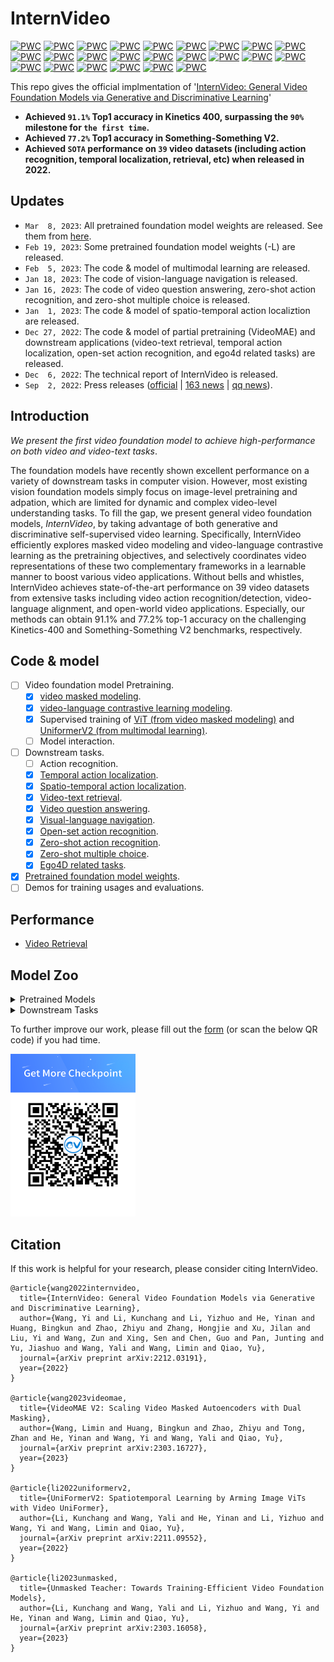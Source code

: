 # InternVideo


[![PWC](https://img.shields.io/endpoint.svg?url=https://paperswithcode.com/badge/internvideo-general-video-foundation-models/action-classification-on-kinetics-400)](https://paperswithcode.com/sota/action-classification-on-kinetics-400?p=internvideo-general-video-foundation-models)
[![PWC](https://img.shields.io/endpoint.svg?url=https://paperswithcode.com/badge/internvideo-general-video-foundation-models/action-classification-on-kinetics-600)](https://paperswithcode.com/sota/action-classification-on-kinetics-600?p=internvideo-general-video-foundation-models)
[![PWC](https://img.shields.io/endpoint.svg?url=https://paperswithcode.com/badge/internvideo-general-video-foundation-models/action-classification-on-kinetics-700)](https://paperswithcode.com/sota/action-classification-on-kinetics-700?p=internvideo-general-video-foundation-models)
[![PWC](https://img.shields.io/endpoint.svg?url=https://paperswithcode.com/badge/internvideo-general-video-foundation-models/action-recognition-in-videos-on-something-1)](https://paperswithcode.com/sota/action-recognition-in-videos-on-something-1?p=internvideo-general-video-foundation-models)
[![PWC](https://img.shields.io/endpoint.svg?url=https://paperswithcode.com/badge/internvideo-general-video-foundation-models/action-recognition-in-videos-on-something)](https://paperswithcode.com/sota/action-recognition-in-videos-on-something?p=internvideo-general-video-foundation-models)
[![PWC](https://img.shields.io/endpoint.svg?url=https://paperswithcode.com/badge/internvideo-general-video-foundation-models/spatio-temporal-action-localization-on-ava)](https://paperswithcode.com/sota/spatio-temporal-action-localization-on-ava?p=internvideo-general-video-foundation-models)
[![PWC](https://img.shields.io/endpoint.svg?url=https://paperswithcode.com/badge/internvideo-general-video-foundation-models/action-recognition-on-ava-v2-2)](https://paperswithcode.com/sota/action-recognition-on-ava-v2-2?p=internvideo-general-video-foundation-models)
[![PWC](https://img.shields.io/endpoint.svg?url=https://paperswithcode.com/badge/internvideo-general-video-foundation-models/video-retrieval-on-activitynet)](https://paperswithcode.com/sota/video-retrieval-on-activitynet?p=internvideo-general-video-foundation-models)
[![PWC](https://img.shields.io/endpoint.svg?url=https://paperswithcode.com/badge/internvideo-general-video-foundation-models/video-retrieval-on-didemo)](https://paperswithcode.com/sota/video-retrieval-on-didemo?p=internvideo-general-video-foundation-models)
[![PWC](https://img.shields.io/endpoint.svg?url=https://paperswithcode.com/badge/internvideo-general-video-foundation-models/video-retrieval-on-msr-vtt)](https://paperswithcode.com/sota/video-retrieval-on-msr-vtt?p=internvideo-general-video-foundation-models)
[![PWC](https://img.shields.io/endpoint.svg?url=https://paperswithcode.com/badge/internvideo-general-video-foundation-models/video-retrieval-on-lsmdc)](https://paperswithcode.com/sota/video-retrieval-on-lsmdc?p=internvideo-general-video-foundation-models) 
[![PWC](https://img.shields.io/endpoint.svg?url=https://paperswithcode.com/badge/internvideo-general-video-foundation-models/video-retrieval-on-msvd)](https://paperswithcode.com/sota/video-retrieval-on-msvd?p=internvideo-general-video-foundation-models)
[![PWC](https://img.shields.io/endpoint.svg?url=https://paperswithcode.com/badge/internvideo-general-video-foundation-models/video-retrieval-on-vatex)](https://paperswithcode.com/sota/video-retrieval-on-vatex?p=internvideo-general-video-foundation-models)
[![PWC](https://img.shields.io/endpoint.svg?url=https://paperswithcode.com/badge/internvideo-general-video-foundation-models/zero-shot-video-retrieval-on-activitynet)](https://paperswithcode.com/sota/zero-shot-video-retrieval-on-activitynet?p=internvideo-general-video-foundation-models)
[![PWC](https://img.shields.io/endpoint.svg?url=https://paperswithcode.com/badge/internvideo-general-video-foundation-models/zero-shot-video-retrieval-on-didemo)](https://paperswithcode.com/sota/zero-shot-video-retrieval-on-didemo?p=internvideo-general-video-foundation-models)
[![PWC](https://img.shields.io/endpoint.svg?url=https://paperswithcode.com/badge/internvideo-general-video-foundation-models/zero-shot-video-retrieval-on-msr-vtt)](https://paperswithcode.com/sota/zero-shot-video-retrieval-on-msr-vtt?p=internvideo-general-video-foundation-models)
[![PWC](https://img.shields.io/endpoint.svg?url=https://paperswithcode.com/badge/internvideo-general-video-foundation-models/zero-shot-video-retrieval-on-lsmdc)](https://paperswithcode.com/sota/zero-shot-video-retrieval-on-lsmdc?p=internvideo-general-video-foundation-models)
[![PWC](https://img.shields.io/endpoint.svg?url=https://paperswithcode.com/badge/internvideo-general-video-foundation-models/zero-shot-video-retrieval-on-msvd)](https://paperswithcode.com/sota/zero-shot-video-retrieval-on-msvd?p=internvideo-general-video-foundation-models)
[![PWC](https://img.shields.io/endpoint.svg?url=https://paperswithcode.com/badge/internvideo-general-video-foundation-models/zero-shot-video-retrieval-on-vatex)](https://paperswithcode.com/sota/zero-shot-video-retrieval-on-vatex?p=internvideo-general-video-foundation-models)
[![PWC](https://img.shields.io/endpoint.svg?url=https://paperswithcode.com/badge/internvideo-general-video-foundation-models/visual-question-answering-on-msrvtt-qa-1)](https://paperswithcode.com/sota/visual-question-answering-on-msrvtt-qa-1?p=internvideo-general-video-foundation-models)
[![PWC](https://img.shields.io/endpoint.svg?url=https://paperswithcode.com/badge/internvideo-general-video-foundation-models/visual-question-answering-on-msvd-qa-1)](https://paperswithcode.com/sota/visual-question-answering-on-msvd-qa-1?p=internvideo-general-video-foundation-models)
[![PWC](https://img.shields.io/endpoint.svg?url=https://paperswithcode.com/badge/internvideo-general-video-foundation-models/visual-question-answering-on-tgif-qa)](https://paperswithcode.com/sota/visual-question-answering-on-tgif-qa?p=internvideo-general-video-foundation-models) 
[![PWC](https://img.shields.io/endpoint.svg?url=https://paperswithcode.com/badge/internvideo-general-video-foundation-models/open-set-action-recognition-on-ucf101-mitv2)](https://paperswithcode.com/sota/open-set-action-recognition-on-ucf101-mitv2?p=internvideo-general-video-foundation-models)
[![PWC](https://img.shields.io/endpoint.svg?url=https://paperswithcode.com/badge/internvideo-general-video-foundation-models/open-set-action-recognition-on-ucf-hmdb)](https://paperswithcode.com/sota/open-set-action-recognition-on-ucf-hmdb?p=internvideo-general-video-foundation-models)

This repo gives the official implmentation of '[InternVideo: General Video Foundation Models via Generative and Discriminative Learning](https://arxiv.org/abs/2212.03191)'

- **Achieved `91.1%` Top1 accuracy in Kinetics 400, surpassing the `90%` milestone for `the first time`.**
- **Achieved `77.2%` Top1 accuracy in Something-Something V2.**
- **Achieved `SOTA` performance on `39` video datasets (including action recognition, temporal localization, retrieval, etc) when released in 2022.**

## Updates
- `Mar  8, 2023`: All pretrained foundation model weights are released. See them from [here](#model-zoo).
- `Feb 19, 2023`: Some pretrained foundation model weights (-L) are released.
- `Feb  5, 2023`: The code & model of multimodal learning are released.
- `Jan 18, 2023`: The code of vision-language navigation is released.
- `Jan 16, 2023`: The code of video question answering, zero-shot action recognition, and zero-shot multiple choice is released.
- `Jan  1, 2023`: The code & model of spatio-temporal action localiztion are released.
- `Dec 27, 2022`: The code & model of partial pretraining (VideoMAE) and downstream applications (video-text retrieval, temporal action localization, open-set action recognition, and ego4d related tasks) are released.
- `Dec  6, 2022`: The technical report of InternVideo is released.
- `Sep  2, 2022`: Press releases ([official](https://www.shlab.org.cn/news/5443279) | [163 news](https://www.163.com/dy/article/HG939TNR0530QRMB.html) | [qq news](https://new.qq.com/rain/a/20220902A053JP00)).

## Introduction
*We present the first video foundation model to achieve high-performance on both video and video-text tasks*.

The foundation models have recently shown excellent performance on a variety of downstream tasks in computer vision. However, most existing vision foundation models simply focus on image-level pretraining and adpation, which are limited for dynamic and complex video-level understanding tasks. To fill the gap, we present general video foundation models, *InternVideo*, by taking advantage of both generative and discriminative self-supervised video learning. Specifically, InternVideo efficiently explores masked video modeling and video-language contrastive learning as the pretraining objectives, and selectively coordinates video representations of these two complementary frameworks in a learnable manner to boost various video applications. Without bells and whistles, InternVideo achieves state-of-the-art performance on 39 video datasets from extensive tasks including video action recognition/detection, video-language alignment, and open-world video applications. Especially, our methods can obtain 91.1% and 77.2% top-1 accuracy on the challenging Kinetics-400 and Something-Something V2 benchmarks, respectively.

## Code & model
- [ ] Video foundation model Pretraining.
    - [x] [video masked modeling](Pretrain/VideoMAE).
    - [x] [video-language contrastive learning modeling](Pretrain/Multi-Modalities-Pretraining).
    - [x] Supervised training of [ViT (from video masked modeling)](Pretrain/VideoMAE#finetune) and [UniformerV2 (from multimodal learning)](https://github.com/OpenGVLab/UniFormerV2/blob/main/INSTRUCTIONS.md#training).
    - [ ] Model interaction.
- [ ] Downstream tasks.
    - [ ] Action recognition.
    - [x] [Temporal action localization](Downstream/Temporal-Action-Localization).
    - [x] [Spatio-temporal action localization](Downstream/Spatial-Temporal-Action-Localization).
    - [x] [Video-text retrieval](Downstream/Video-Text-Retrieval).
    - [x] [Video question answering](Downstream/multi-modalities-downstream#video-question-answering).
    - [x] [Visual-language navigation](Downstream/Visual-Language-Navigation).
    - [x] [Open-set action recognition](Downstream/Open-Set-Action-Recognition).
    - [x] [Zero-shot action recognition](Downstream/multi-modalities-downstream#zero-shot-action-recognition).
    - [x] [Zero-shot multiple choice](Downstream/multi-modalities-downstream#zero-shot-multiple-choice).
    - [x] [Ego4D related tasks](https://github.com/OpenGVLab/ego4d-eccv2022-solutions).
- [x] [Pretrained foundation model weights](https://github.com/OpenGVLab/InternVideo#model-zoo).
- [ ] Demos for training usages and evaluations.

## Performance
- [Video Retrieval](Downstream/Video-Text-Retrieval#our-results)

## Model Zoo

<details>
<summary> Pretrained Models </summary>
<br>
<div>

|      Model      |   Training Data   |                                               download                                                |
| :-----------------: | :----------------------: | :---------------------------------------------------------------------------------------------------: |
| InternVideo-MM-L-14 | WebVid10M+Self-collected (14M) |   [ckpt](https://pjlab-gvm-data.oss-cn-shanghai.aliyuncs.com/internvideo/pretrain/InternVideo-MM-L-14.ckpt) |
| VideoMAE-B | UnlabeledHybrid (1M) |   [ckpt](https://pjlab-gvm-data.oss-cn-shanghai.aliyuncs.com/internvideo/pretrain/videomae/vit_b_hybrid_pt_800e.pth)   |
| VideoMAE-L | UnlabeledHybrid (1M)|   [ckpt](https://pjlab-gvm-data.oss-cn-shanghai.aliyuncs.com/internvideo/pretrain/videomae/vit_l_hybrid_pt_800e.pth)   |
| VideoMAE-H | UnlabeledHybrid (1M)|   [ckpt](https://pjlab-gvm-data.oss-cn-shanghai.aliyuncs.com/internvideo/pretrain/videomae/vit_h_hybrid_pt_1200e.pth)  |
</div>
</details>

<details>
<summary> Downstream Tasks</summary>
<br>
<div>

**Classification**
|      Model      |   Finetuning Data   |                                               download                                                |
| :-----------------: | :----------------: | :---------------------------------------------------------------------------------------------------: |
| VideoMAE-B | K400 |   [ckpt](https://pjlab-gvm-data.oss-cn-shanghai.aliyuncs.com/internvideo/pretrain/videomae/vit_b_hybrid_pt_800e_k400_ft.pth) |
| VideoMAE-B | K710 |   [ckpt](https://pjlab-gvm-data.oss-cn-shanghai.aliyuncs.com/internvideo/pretrain/videomae/vit_b_hybrid_pt_800e_k710_ft.pth)   |
| VideoMAE-B | SSv2 |   [ckpt](https://pjlab-gvm-data.oss-cn-shanghai.aliyuncs.com/internvideo/pretrain/videomae/vit_b_hybrid_pt_800e_ssv2_ft.pth)   |
| VideoMAE-L | K400 |   [ckpt](https://pjlab-gvm-data.oss-cn-shanghai.aliyuncs.com/internvideo/pretrain/videomae/vit_l_hybrid_pt_800e_k400_ft.pth) |
| VideoMAE-L | K700 |   [ckpt](https://pjlab-gvm-data.oss-cn-shanghai.aliyuncs.com/internvideo/pretrain/videomae/vit_l_hybrid_pt_800e_k700_ft.pth)   |
| VideoMAE-L | SSv2 |   [ckpt](https://pjlab-gvm-data.oss-cn-shanghai.aliyuncs.com/internvideo/pretrain/videomae/vit_l_hybrid_pt_800e_ssv2_ft.pth)   |
| VideoMAE-H | K400 |   [ckpt](https://pjlab-gvm-data.oss-cn-shanghai.aliyuncs.com/internvideo/action_recognition/K400/VideoMAE/ViT-H_f32_res384_89.54.pth) [log](https://pjlab-gvm-data.oss-cn-shanghai.aliyuncs.com/internvideo/action_recognition/K400/VideoMAE/ViT-H_f32_res384_89.54.log)|
| VideoMAE-H | SSv1 |   [ckpt](https://pjlab-gvm-data.oss-cn-shanghai.aliyuncs.com/internvideo/action_recognition/SSV1/VideoMAE/ViT-H.pth) [log](https://pjlab-gvm-data.oss-cn-shanghai.aliyuncs.com/internvideo/action_recognition/SSV1/VideoMAE/log.txt)|
| VideoMAE-H | HMDB51 |   [ckpt_split1](https://pjlab-gvm-data.oss-cn-shanghai.aliyuncs.com/internvideo/action_recognition/HMDB51/VideoMAE/split1_89.64/ViT-H.pth) | [ckpt_split2](https://pjlab-gvm-data.oss-cn-shanghai.aliyuncs.com/internvideo/action_recognition/HMDB51/VideoMAE/split2_89.92/ViT-H.pth) | [ckpt_split3](https://pjlab-gvm-data.oss-cn-shanghai.aliyuncs.com/internvideo/action_recognition/HMDB51/VideoMAE/split3_88.35/ViT-H.pth)|

**Retrieval**
|      Model      |   Training Data   |                                               download                                                |
| :-----------------: | :----------------: | :---------------------------------------------------------------------------------------------------: |
| InternVideo-MM-L-14 | ActivityNet |   [ckpt](https://pjlab-gvm-data.oss-cn-shanghai.aliyuncs.com/internvideo/retrieval/activitynet/kc4_1e-3_2e-3_bs64_77words_64frame_dsl/pytorch_model.bin) [opt](https://pjlab-gvm-data.oss-cn-shanghai.aliyuncs.com/internvideo/retrieval/activitynet/kc4_1e-3_2e-3_bs64_77words_64frame_dsl/pytorch_opt.bin) [log](https://pjlab-gvm-data.oss-cn-shanghai.aliyuncs.com/internvideo/retrieval/activitynet/kc4_1e-3_2e-3_bs64_77words_64frame_dsl/log.txt)|
| InternVideo-MM-L-14 | DiDeMo |   [ckpt](https://pjlab-gvm-data.oss-cn-shanghai.aliyuncs.com/internvideo/retrieval/didemo/pytorch_model.bin) [opt](https://pjlab-gvm-data.oss-cn-shanghai.aliyuncs.com/internvideo/retrieval/didemo/pytorch_opt.bin) [log](https://pjlab-gvm-data.oss-cn-shanghai.aliyuncs.com/internvideo/retrieval/didemo/log.txt)|
| InternVideo-MM-L-14 | LSMDC |   [ckpt](https://pjlab-gvm-data.oss-cn-shanghai.aliyuncs.com/internvideo/retrieval/lsmdc/pytorch_model.bin) [opt](https://pjlab-gvm-data.oss-cn-shanghai.aliyuncs.com/internvideo/retrieval/lsmdc/pytorch_opt.bin) [log](https://pjlab-gvm-data.oss-cn-shanghai.aliyuncs.com/internvideo/retrieval/lsmdc/log.txt)|
| InternVideo-MM-L-14 | MSR-VTT |   [ckpt](https://pjlab-gvm-data.oss-cn-shanghai.aliyuncs.com/internvideo/retrieval/msrvtt/kc4_finetune_1e-32e-3_77words_12frames_128_16_bothdsl/pytorch_model.bin) [opt](https://pjlab-gvm-data.oss-cn-shanghai.aliyuncs.com/internvideo/retrieval/msrvtt/kc4_finetune_1e-32e-3_77words_12frames_128_16_bothdsl/pytorch_opt.bin) [log](https://pjlab-gvm-data.oss-cn-shanghai.aliyuncs.com/internvideo/retrieval/msrvtt/kc4_finetune_1e-32e-3_77words_12frames_128_16_bothdsl/log.txt)|
| InternVideo-MM-L-14 | MSVD |   [ckpt](https://pjlab-gvm-data.oss-cn-shanghai.aliyuncs.com/internvideo/retrieval/msvd/pytorch_model.bin) [opt](https://pjlab-gvm-data.oss-cn-shanghai.aliyuncs.com/internvideo/retrieval/msvd/pytorch_opt.bin) [log](https://pjlab-gvm-data.oss-cn-shanghai.aliyuncs.com/internvideo/retrieval/msvd/log.txt)|
| InternVideo-MM-L-14 | VATEX |   [ckpt](https://pjlab-gvm-data.oss-cn-shanghai.aliyuncs.com/internvideo/retrieval/vatex/pytorch_model.bin) [opt](https://pjlab-gvm-data.oss-cn-shanghai.aliyuncs.com/internvideo/retrieval/vatex/pytorch_opt.bin) [log](https://pjlab-gvm-data.oss-cn-shanghai.aliyuncs.com/internvideo/retrieval/vatex/log.txt)|

**VideoQA**
|      Model      |   Finetuning Data   |                                               download                                                |
| :-----------------: | :----------------: | :---------------------------------------------------------------------------------------------------: |
| InternVideo-MM-L-14 | MSR-VTT |   [ckpt](https://pjlab-gvm-data.oss-cn-shanghai.aliyuncs.com/internvideo/vqa/msrvtt.ckpt) |
| InternVideo-MM-L-14 | MSVD |   [ckpt](https://pjlab-gvm-data.oss-cn-shanghai.aliyuncs.com/internvideo/vqa/msvd.ckpt)   |
| InternVideo-MM-L-14 | TGIFQA |   [ckpt](https://pjlab-gvm-data.oss-cn-shanghai.aliyuncs.com/internvideo/vqa/tqifqa.ckpt)   |
</div>
</details>

To further improve our work, please fill out the [form](https://wenjuan.feishu.cn/m?t=syQjww7QWNJi-jk5u) (or scan the below QR code) if you had time.

<img src="Media/download.png" width="200" height="260" alt="survey_icon"/>
<!--![survey_icon](Media/download.png){:height="50%" width="50%"}-->

<!--
## 🚀🚀 Pretraining

We present the code of video masked modeling ([VideoMAE](Pretrain/VideoMAE/README.md)), video-language contrastive learning modeling (to be updated), and model interaction (to be updated). Partial supervised video post-pretraining are given in both [VideoMAE](Pretrain/VideoMAE/README.md) and [UniformerV2](https://github.com/OpenGVLab/UniFormerV2/blob/d390105e588665af5029bfcceed5b9975d4b13bb/README.md).


## 🚢🚢 Downstram Tasks

* The instruction of video-text retrieval is in the [Retrieval.md](Downstream/Video-Text-Retrieval/README.md)
* The instruction of temporal action localization is in the [TAL.md](Downstream/Temporal-Action-Localization/README.md)
* The instruction of open-set action recognition is in the [OAR.md](Downstream/Open-Set-Action-Recognition/README.md)
* The instruction of ego-tasks is in the [EGO.md](https://github.com/OpenGVLab/ego4d-eccv2022-solutions/blob/main/readme.md)
-->

<!--

## News

- `Nov 24, 2022`: 🚀🚀 InternVideo .

## Coming soon
- [ ] 

## Introduction

**InternVideo**

## Main Results on Downstream Tasks

**Action Recognition**

**Temporal Action Localization**

**Spatio-Temporal Action Localization**


## Acknowledgment
-->

## Citation

If this work is helpful for your research, please consider citing InternVideo.

```
@article{wang2022internvideo,
  title={InternVideo: General Video Foundation Models via Generative and Discriminative Learning},
  author={Wang, Yi and Li, Kunchang and Li, Yizhuo and He, Yinan and Huang, Bingkun and Zhao, Zhiyu and Zhang, Hongjie and Xu, Jilan and Liu, Yi and Wang, Zun and Xing, Sen and Chen, Guo and Pan, Junting and Yu, Jiashuo and Wang, Yali and Wang, Limin and Qiao, Yu},
  journal={arXiv preprint arXiv:2212.03191},
  year={2022}
}

@article{wang2023videomae,
  title={VideoMAE V2: Scaling Video Masked Autoencoders with Dual Masking},
  author={Wang, Limin and Huang, Bingkun and Zhao, Zhiyu and Tong, Zhan and He, Yinan and Wang, Yi and Wang, Yali and Qiao, Yu},
  journal={arXiv preprint arXiv:2303.16727},
  year={2023}
}

@article{li2022uniformerv2,
  title={UniFormerV2: Spatiotemporal Learning by Arming Image ViTs with Video UniFormer},
  author={Li, Kunchang and Wang, Yali and He, Yinan and Li, Yizhuo and Wang, Yi and Wang, Limin and Qiao, Yu},
  journal={arXiv preprint arXiv:2211.09552},
  year={2022}
}

@article{li2023unmasked,
  title={Unmasked Teacher: Towards Training-Efficient Video Foundation Models},
  author={Li, Kunchang and Wang, Yali and Li, Yizhuo and Wang, Yi and He, Yinan and Wang, Limin and Qiao, Yu},
  journal={arXiv preprint arXiv:2303.16058},
  year={2023}
}
```
